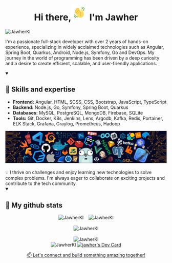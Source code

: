 <h1 align="center">
 Hi there,<img src="wave.gif" height="50px"> I'm Jawher
</h1>

<p align="left">
  <img src="https://komarev.com/ghpvc/?username=JawherKl&label=Profile%20views&color=084777&style=flat" alt="JawherKl" />
</p>

<p aligne="left">
  I'm a passionate full-stack developer with over 2 years of hands-on experience, specializing in widely acclaimed technologies such as Angular, Spring Boot, Quarkus, Android, Node.js, Symfony, Go and DevOps. My journey in the world of programming has been driven by a deep curiosity and a desire to create efficient, scalable, and user-friendly applications.
</p>

<details open>
<summary><h2>🌟 Skills and expertise</h2></summary>

  - **Frontend:** Angular, HTML, SCSS, CSS, Bootstrap, JavaScript, TypeScript<br>
  - **Backend:** Node.js, Go, Symfony, Spring Boot, Quarkus<br>
  - **Databases:** MySQL, PostgreSQL, MongoDB, Firebase, SQLite<br>
  - **Tools:** Git, Docker, K8s, Jenkins, Lens, Argodb, Kafka, Redis, Portainer, ELK Stack, Grafana, Graylog, Prometheus, Hadoop

<img src="devTools.png" alt="devTools"/>
<br><br>
💡 I thrive on challenges and enjoy learning new technologies to solve complex problems. I'm always eager to collaborate on exciting projects and contribute to the tech community.
 </details>
 
<details open>
<summary><h2>🔭 My github stats</h2></summary>
  <p align="center">
   <img src="https://github-readme-stats.vercel.app/api/top-langs/?username=JawherKl&layout=compact&theme=algolia&langs_count=20" alt="JawherKl"/>&nbsp;&nbsp;&nbsp;
   <img src="https://github-readme-stats.vercel.app/api?username=JawherKl&show_icons=true&locale=en&show=prs_merged,prs_merged_percentage&theme=algolia" alt="JawherKl"/>
   <br><br>
   <img src="https://github-profile-trophy.vercel.app/?username=JawherKl&theme=algolia&column=5&margin-w=15&margin-h=15" alt="JawherKl"/>
   <br><br>
   <img src="https://github-readme-streak-stats-git-main-davids-projects-ad77adcc.vercel.app/?user=JawherKl&theme=algolia&card_width=800" alt="JawherKl"/>
   <br>
   <img src="https://github-readme-activity-graph.vercel.app/graph/?username=JawherKl&bg_color=RRGGBBAA&title_color=00aeff&color=00aeff&line=00aeff&point=2ddc97&hide_border=true&custom_title=Contribution%E2%A0%80Graph" alt="JawherKl"/>
   <a href="https://app.daily.dev/jawher62"><img src="https://api.daily.dev/devcards/v2/Tflf66qLrhQ3HGtLrchsW.png?type=wide&r=g7b" width="652" alt="jawher's Dev Card"/>
   <p align="center">📫 Let's connect and build something amazing together!</p>
  </p>
 </details>

 
<!--
dark, radical, merko, gruvbox, tokyonight, onedark, cobalt, synthwave, highcontrast, dracula
https://my-stats-43gk.vercel.app/api?username=JawherKl&show_icons=true&theme=radical&hide=contribs,issues&show=discussions_answered&rank_icon=github&include_all_commits=true&card_width=150
https://my-stats-43gk.vercel.app/api/top-langs/?username=JawherKl&hide=html,scss,css&langs_count=8&layout=compact&theme=radical&card_width=150
https://github-readme-streak-stats-git-main-davids-projects-ad77adcc.vercel.app/?user=JawherKl&theme=radical
-->
